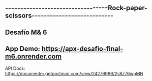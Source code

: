 ----------------------------------Rock-paper-scissors---------------------------
-
Desafío M& 6
-
App Demo: https://apx-desafio-final-m6.onrender.com
-
API Docs: https://documenter.getpostman.com/view/24276986/2s8Z76wpMN
